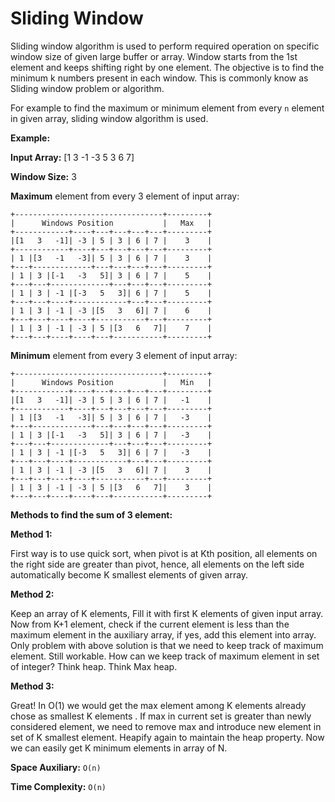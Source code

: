 # Sliding Window

Sliding window algorithm is used to perform required operation on specific window size of given large buffer or array. Window starts from the 1st element and keeps shifting right by one element. The objective is to find the minimum k numbers present in each window. This is commonly know as Sliding window problem or algorithm.

For example to find the maximum or minimum element from every `n` element in given array, sliding window algorithm is used.

**Example:**

**Input Array:** \[1 3 -1 -3 5 3 6 7\]

**Window Size:** 3

**Maximum** element from every 3 element of input array:

```text
+---------------------------------+---------+
|      Windows Position           |   Max   |
+------------+----+---+---+---+---+---------+
|[1   3   -1]| -3 | 5 | 3 | 6 | 7 |    3    |
+------------+----+---+---+---+---+---------+
| 1 |[3   -1   -3]| 5 | 3 | 6 | 7 |    3    |
+---+-------------+---+---+---+---+---------+
| 1 | 3 |[-1   -3   5]| 3 | 6 | 7 |    5    |
+---+---+-------------+---+---+---+---------+
| 1 | 3 | -1 |[-3   5   3]| 6 | 7 |    5    |
+---+---+----+------------+---+---+---------+
| 1 | 3 | -1 | -3 |[5   3   6]| 7 |    6    |
+---+---+----+----+-----------+---+---------+
| 1 | 3 | -1 | -3 | 5 |[3   6   7]|    7    |
+---+---+----+----+---+-----------+---------+
```

**Minimum** element from every 3 element of input array:

```text
+---------------------------------+---------+
|      Windows Position           |   Min   |
+------------+----+---+---+---+---+---------+
|[1   3   -1]| -3 | 5 | 3 | 6 | 7 |   -1    |
+------------+----+---+---+---+---+---------+
| 1 |[3   -1   -3]| 5 | 3 | 6 | 7 |   -3    |
+---+-------------+---+---+---+---+---------+
| 1 | 3 |[-1   -3   5]| 3 | 6 | 7 |   -3    |
+---+---+-------------+---+---+---+---------+
| 1 | 3 | -1 |[-3   5   3]| 6 | 7 |   -3    |
+---+---+----+------------+---+---+---------+
| 1 | 3 | -1 | -3 |[5   3   6]| 7 |    3    |
+---+---+----+----+-----------+---+---------+
| 1 | 3 | -1 | -3 | 5 |[3   6   7]|    3    |
+---+---+----+----+---+-----------+---------+
```

**Methods to find the sum of 3 element:**

**Method 1:**

First way is to use quick sort, when pivot is at Kth position, all elements on the right side are greater than pivot, hence, all elements on the left side automatically become K smallest elements of given array.

**Method 2:**

Keep an array of K elements, Fill it with first K elements of given input array. Now from K+1 element, check if the current element is less than the maximum element in the auxiliary array, if yes, add this element into array. Only problem with above solution is that we need to keep track of maximum element. Still workable. How can we keep track of maximum element in set of integer? Think heap. Think Max heap.

**Method 3:**

Great! In O\(1\) we would get the max element among K elements already chose as smallest K elements . If max in current set is greater than newly considered element, we need to remove max and introduce new element in set of K smallest element. Heapify again to maintain the heap property. Now we can easily get K minimum elements in array of N.

**Space Auxiliary:** `O(n)`

**Time Complexity:** `O(n)`

